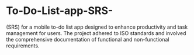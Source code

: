 # To-Do-List-app-SRS-
(SRS) for a mobile to-do list app designed to enhance productivity and task management for users. The project adhered to ISO standards and involved the comprehensive documentation of functional and non-functional requirements.
